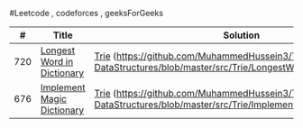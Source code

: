 #Leetcode , codeforces , geeksForGeeks

|  # |     Title    |   Solution   | Difficulty | Explained |
|--- |--------------|--------------|------------|-----------|
|720| [Longest Word in Dictionary](https://leetcode.com/problems/longest-word-in-dictionary/description/)| [Trie](https://github.com/MuhammedHussein3/Trees-Advanced-DataStructures/tree/master/src/Trie)  (https://github.com/MuhammedHussein3/Trees-Advanced-DataStructures/blob/master/src/Trie/LongestWordInDictionary.java)|Medium| |
|676| [Implement Magic Dictionary](https://leetcode.com/problems/implement-magic-dictionary/description/)| [Trie](https://github.com/MuhammedHussein3/Trees-Advanced-DataStructures/tree/master/src/Trie)  (https://github.com/MuhammedHussein3/Trees-Advanced-DataStructures/blob/master/src/Trie/ImplementMagicDictionary.java)|Medium| |
